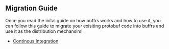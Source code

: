 ## Migration Guide

Once you read the inital guide on how buffrs works and how to use it, you can
follow this guide to migrate your exisiting protobuf code into buffrs and use
it as the distribution mechansim!

* [Continous Integration](./continuous-integration.md)
